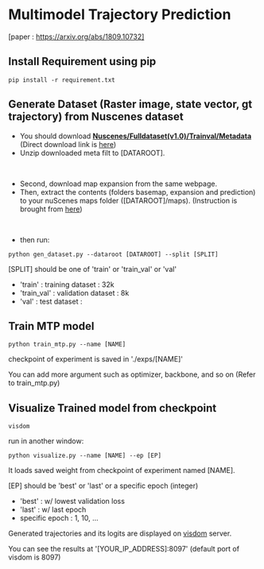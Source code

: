 # Multimodel Trajectory Prediction
[paper : https://arxiv.org/abs/1809.10732]

## Install Requirement using pip
```
pip install -r requirement.txt
```

## Generate Dataset (Raster image, state vector, gt trajectory) from Nuscenes dataset

* You should download [**Nuscenes/Fulldataset(v1.0)/Trainval/Metadata**](https://www.nuscenes.org/download) (Direct download link is [here](https://s3.ap-southeast-1.amazonaws.com/asia.data.nuscenes.org/public/v1.0/v1.0-trainval_meta.tgz?AWSAccessKeyId=AKIA6RIK4RRMFUKM7AM2&Signature=I11deucpmFyJZ0YiQhfPnPtUfQQ%3D&Expires=1601281058))
* Unzip downloaded meta filt to [DATAROOT].

<br/>

* Second, download map expansion from the same webpage.
* Then, extract the contents (folders basemap, expansion and prediction) to your nuScenes maps folder ([DATAROOT]/maps).
(Instruction is brought from [here](https://github.com/nutonomy/nuscenes-devkit#map-expansion))

<br/>

* then run:

```
python gen_dataset.py --dataroot [DATAROOT] --split [SPLIT]
```
[SPLIT] should be one of 'train' or 'train_val' or 'val'

* 'train' : training dataset : 32k 
* 'train_val' : validation dataset : 8k
* 'val' : test dataset : 


## Train MTP model
```
python train_mtp.py --name [NAME] 
```
checkpoint of experiment is saved in './exps/[NAME]'

You can add more argument such as optimizer, backbone, and so on (Refer to train_mtp.py)

## Visualize Trained model from checkpoint
```
visdom
```
run in another window:
```
python visualize.py --name [NAME] --ep [EP]
```
It loads saved weight from checkpoint of experiment named [NAME]. 

[EP] should be 'best' or 'last' or a specific epoch (integer)

* 'best' : w/ lowest validation loss
* 'last' : w/ last epoch
* specific epoch : 1, 10, ...

Generated trajectories and its logits are displayed on [visdom](https://github.com/facebookresearch/visdom) server.

You can see the results at '[YOUR_IP_ADDRESS]:8097' (default port of visdom is 8097)
